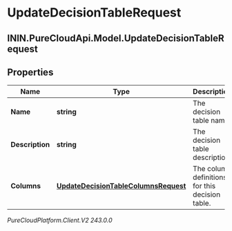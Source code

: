 # UpdateDecisionTableRequest

## ININ.PureCloudApi.Model.UpdateDecisionTableRequest

## Properties

|Name | Type | Description | Notes|
|------------ | ------------- | ------------- | -------------|
| **Name** | **string** | The decision table name. | [optional] |
| **Description** | **string** | The decision table description. | [optional] |
| **Columns** | [**UpdateDecisionTableColumnsRequest**](UpdateDecisionTableColumnsRequest) | The column definitions for this decision table. | [optional] |



_PureCloudPlatform.Client.V2 243.0.0_
